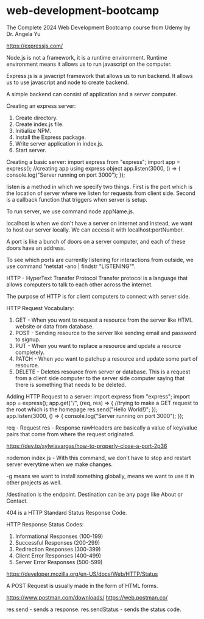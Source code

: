 # web-development-bootcamp
The Complete 2024 Web Development Bootcamp course from Udemy by Dr. Angela Yu

https://expressjs.com/

Node.js is not a framework, it is a runtime environment.
Runtime environment means it allows us to run javascript on the computer.

Express.js is a javacript framework that allows us to run backend. It allows us to use javascript and node to create backend.

A simple backend can consist of application and a server computer.

Creating an express server:
1. Create directory.
2. Create index.js file.
3. Initialize NPM.
4. Install the Express package.
5. Write server application in index.js.
6. Start server.

Creating a basic server:
import express from "express";
import app = express();   //creating app using express object
app.listen(3000, () => {
    console.log("Server running on port 3000");
});

listen is a method in which we specify two things. First is the port which is the location of server where we listen for requests from client side. Second is a callback function that triggers when server is setup.

To run server, we use command node appName.js.

localhost is when we don't have a server on internet and instead, we want to host our server locally.
We can access it with localhost:portNumber.

A port is like a bunch of doors on a server computer, and each of these doors have an address.

To see which ports are currently listening for interactions from outside, we use command "netstat -ano | findstr "LISTENING"".

HTTP - HyperText Transfer Protocol
Transfer protocol is a language that allows computers to talk to each other across the internet.

The purpose of HTTP is for client computers to connect with server side.

HTTP Request Vocabulary:
1. GET - When you want to request a resource from the server like HTML website or data from database.
2. POST - Sending resource to the server like sending email and password to signup.
3. PUT - When you want to replace a resource and update a reource completely.
4. PATCH - When you want to patchup a resource and update some part of resource. 
5. DELETE - Deletes resource from server or database. This is a request from a client side computer to the server side computer saying that there is something that needs to be deleted.

Adding HTTP Request to a server:
import express from "express";
import app = express();
app.get("/", (req, res) => {   //trying to make a GET request to the root which is the homepage
    res.send("Hello World!)";
});
app.listen(3000, () => {
    console.log("Server running on port 3000");
});

req - Request
res - Response
rawHeaders are basically a value of key/value pairs that come from where the request originated.

https://dev.to/sylwiavargas/how-to-properly-close-a-port-2p36

nodemon index.js - With this command, we don't have to stop and restart server everytime when we make changes.

-g means we want to install something globally, means we want to use it in other projects as well.

/destination is the endpoint. Destination can be any page like About or Contact.

404 is a HTTP Standard Status Response Code.

HTTP Response Status Codes:
1. Informational Responses (100-199)
2. Successful Responses (200-299)
3. Redirection Responses (300-399)
4. Client Error Responses (400-499)
5. Server Error Responses (500-599)

https://developer.mozilla.org/en-US/docs/Web/HTTP/Status

A POST Request is usually made in the form of HTML forms.

https://www.postman.com/downloads/
https://web.postman.co/

res.send - sends a response.
res.sendStatus - sends the status code.